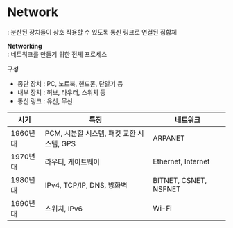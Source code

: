 # Network
: 분산된 장치들이 상호 작용할 수 있도록 통신 링크로 연결된 집합체       


**Networking**   
: 네트워크를 만들기 위한 전체 프로세스    


**구성**    
- 종단 장치 : PC, 노트북, 핸드폰, 단말기 등  
- 내부 장치 : 허브, 라우터, 스위치 등   
- 통신 링크 : 유선, 무선    


시기 | 특징 | 네트워크
---|---|---
1960년대 | PCM, 시분할 시스템, 패킷 교환 시스템, GPS | ARPANET
1970년대 | 라우터, 게이트웨이 | Ethernet, Internet
1980년대 | IPv4, TCP/IP, DNS, 방화벽 | BITNET, CSNET, NSFNET
1990년대 | 스위치, IPv6 | Wi-Fi
